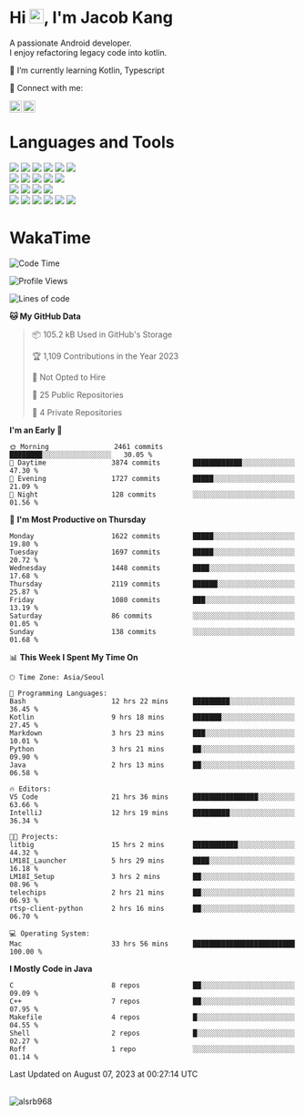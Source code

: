# Hi <img src="https://media.giphy.com/media/hvRJCLFzcasrR4ia7z/giphy.gif" width="25px">, I'm Jacob Kang
A passionate Android developer.
</br>
I enjoy refactoring legacy code into kotlin.

🌱 I’m currently learning Kotlin, Typescript

🤝 Connect with me:

<a href="https://www.linkedin.com/in/minkyu-kang-b7477b1b2/"><img align="left" src="https://raw.githubusercontent.com/yushi1007/yushi1007/main/images/linkedin.svg" alt="Minkyu Kang | LinkedIn" width="21px"/></a>
<a href="https://www.instagram.com/_jacob_kang/"><img align="left" src="https://raw.githubusercontent.com/yushi1007/yushi1007/main/images/instagram.svg" alt="Jacob Kang | Instagram" width="21px"/></a>

</br>

# Languages and Tools

<div align="left">
<img src="https://img.shields.io/badge/java-007396?logo=java&logoColor=white"/>
<img src="https://img.shields.io/badge/kotlin-7F52FF?logo=kotlin&logoColor=white"/>
<img src="https://img.shields.io/badge/python-3776AB?logo=python&logoColor=white"/>
<img src="https://img.shields.io/badge/bash shell-4EAA25?logo=gnubash&logoColor=white"/>
<img src="https://img.shields.io/badge/c-A8B9CC?logo=c&logoColor=white"/>
<img src="https://img.shields.io/badge/c++-00599C?logo=c%2b%2b&logoColor=white"/>
</div>
<div align="left">
<img src="https://img.shields.io/badge/git-F05032?logo=git&logoColor=white"/>
<img src="https://img.shields.io/badge/github-181717?logo=github&logoColor=white"/>
<img src="https://img.shields.io/badge/mysql-4479A1?logo=mysql&logoColor=white"/>
<img src="https://img.shields.io/badge/sqlite-003B57?logo=sqlite&logoColor=white"/>
<img src="https://img.shields.io/badge/amazon AWS-232F3E?logo=amazonaws&logoColor=white"/>
</div>
<div align="left">
<img src="https://img.shields.io/badge/android-3DDC84?logo=android&logoColor=white"/>
<img src="https://img.shields.io/badge/linux-FCC624?logo=linux&logoColor=white"/>
<img src="https://img.shields.io/badge/flask-000000?logo=flask&logoColor=white"/>
<img src="https://img.shields.io/badge/arduino-00979D?logo=arduino&logoColor=white"/>
</div>
<div align="left">
<img src="https://img.shields.io/badge/slack-4A154B?logo=slack&logoColor=white"/>
<img src="https://img.shields.io/badge/notion-000000?logo=notion&logoColor=white"/>
<img src="https://img.shields.io/badge/jira-0052CC?logo=jira&logoColor=white"/>
<img src="https://img.shields.io/badge/postman-FF6C37?logo=postman&logoColor=white"/>
<img src="https://img.shields.io/badge/intellij-000000?logo=intellijidea&logoColor=white"/>
<img src="https://img.shields.io/badge/pycharm-000000?logo=pycharm&logoColor=white"/>
</div>

# WakaTime

<!--START_SECTION:waka-->
![Code Time](http://img.shields.io/badge/Code%20Time-2%2C855%20hrs%2017%20mins-blue)

![Profile Views](http://img.shields.io/badge/Profile%20Views-0-blue)

![Lines of code](https://img.shields.io/badge/From%20Hello%20World%20I%27ve%20Written-4.9%20million%20lines%20of%20code-blue)

**🐱 My GitHub Data** 

> 📦 105.2 kB Used in GitHub's Storage 
 > 
> 🏆 1,109 Contributions in the Year 2023
 > 
> 🚫 Not Opted to Hire
 > 
> 📜 25 Public Repositories 
 > 
> 🔑 4 Private Repositories 
 > 
**I'm an Early 🐤** 

```text
🌞 Morning                2461 commits        ████████░░░░░░░░░░░░░░░░░   30.05 % 
🌆 Daytime                3874 commits        ████████████░░░░░░░░░░░░░   47.30 % 
🌃 Evening                1727 commits        █████░░░░░░░░░░░░░░░░░░░░   21.09 % 
🌙 Night                  128 commits         ░░░░░░░░░░░░░░░░░░░░░░░░░   01.56 % 
```
📅 **I'm Most Productive on Thursday** 

```text
Monday                   1622 commits        █████░░░░░░░░░░░░░░░░░░░░   19.80 % 
Tuesday                  1697 commits        █████░░░░░░░░░░░░░░░░░░░░   20.72 % 
Wednesday                1448 commits        ████░░░░░░░░░░░░░░░░░░░░░   17.68 % 
Thursday                 2119 commits        ██████░░░░░░░░░░░░░░░░░░░   25.87 % 
Friday                   1080 commits        ███░░░░░░░░░░░░░░░░░░░░░░   13.19 % 
Saturday                 86 commits          ░░░░░░░░░░░░░░░░░░░░░░░░░   01.05 % 
Sunday                   138 commits         ░░░░░░░░░░░░░░░░░░░░░░░░░   01.68 % 
```


📊 **This Week I Spent My Time On** 

```text
🕑︎ Time Zone: Asia/Seoul

💬 Programming Languages: 
Bash                     12 hrs 22 mins      █████████░░░░░░░░░░░░░░░░   36.45 % 
Kotlin                   9 hrs 18 mins       ███████░░░░░░░░░░░░░░░░░░   27.45 % 
Markdown                 3 hrs 23 mins       ███░░░░░░░░░░░░░░░░░░░░░░   10.01 % 
Python                   3 hrs 21 mins       ██░░░░░░░░░░░░░░░░░░░░░░░   09.90 % 
Java                     2 hrs 13 mins       ██░░░░░░░░░░░░░░░░░░░░░░░   06.58 % 

🔥 Editors: 
VS Code                  21 hrs 36 mins      ████████████████░░░░░░░░░   63.66 % 
IntelliJ                 12 hrs 19 mins      █████████░░░░░░░░░░░░░░░░   36.34 % 

🐱‍💻 Projects: 
litbig                   15 hrs 2 mins       ███████████░░░░░░░░░░░░░░   44.32 % 
LM18I_Launcher           5 hrs 29 mins       ████░░░░░░░░░░░░░░░░░░░░░   16.18 % 
LM18I_Setup              3 hrs 2 mins        ██░░░░░░░░░░░░░░░░░░░░░░░   08.96 % 
telechips                2 hrs 21 mins       ██░░░░░░░░░░░░░░░░░░░░░░░   06.93 % 
rtsp-client-python       2 hrs 16 mins       ██░░░░░░░░░░░░░░░░░░░░░░░   06.70 % 

💻 Operating System: 
Mac                      33 hrs 56 mins      █████████████████████████   100.00 % 
```

**I Mostly Code in Java** 

```text
C                        8 repos             ██░░░░░░░░░░░░░░░░░░░░░░░   09.09 % 
C++                      7 repos             ██░░░░░░░░░░░░░░░░░░░░░░░   07.95 % 
Makefile                 4 repos             █░░░░░░░░░░░░░░░░░░░░░░░░   04.55 % 
Shell                    2 repos             █░░░░░░░░░░░░░░░░░░░░░░░░   02.27 % 
Roff                     1 repo              ░░░░░░░░░░░░░░░░░░░░░░░░░   01.14 % 
```




 Last Updated on August 07, 2023 at 00:27:14 UTC
<!--END_SECTION:waka-->

</br>

<div align="left">
<img align="left" src="https://github-readme-stats.vercel.app/api/top-langs?username=alsrb968&show_icons=true&locale=en&layout=compact&theme=dark" alt="alsrb968" />
</div>
